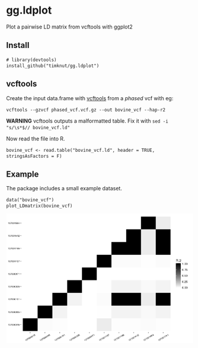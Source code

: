 # gg.ldplot
Plot a pairwise LD matrix from vcftools with ggplot2

## Install
```{R}
# library(devtools)
install_github("timknut/gg.ldplot")
```

## vcftools
Create the input data.frame with [vcftools](https://vcftools.github.io/index.html) from a *phased* vcf with eg:

```{sh}
vcftools --gzvcf phased_vcf.vcf.gz --out bovine_vcf --hap-r2
```
**WARNING** vcftools outputs a malformatted table. Fix it with `sed -i "s/\s*$// bovine_vcf.ld"`

Now read the file into R.
```{R}
bovine_vcf <- read.table("bovine_vcf.ld", header = TRUE, stringsAsFactors = F)
```

## Example
The package includes a small example dataset.

```{R}
data("bovine_vcf")
plot_LDmatrix(bovine_vcf)
```

![Example plot](/data/Rplot.png)

